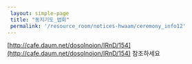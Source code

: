 ```yaml
--- 
 layout: simple-page 
 title: "동지기도_법회"
 permalink: '/resource_room/notices-hwaam/ceremony_info12'
--- 
```


[http://cafe.daum.net/dosolnoion/IRnD/154](http://cafe.daum.net/dosolnoion/IRnD/154)
참조하세요